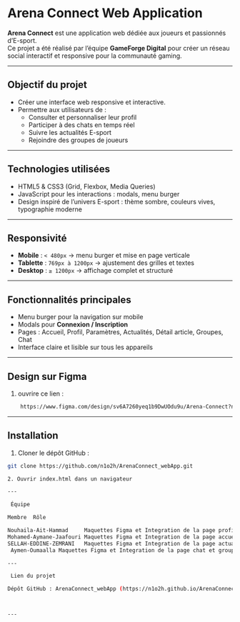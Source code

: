 # Arena Connect Web Application 

**Arena Connect** est une application web dédiée aux joueurs et passionnés d’E-sport.  
Ce projet a été réalisé par l’équipe **GameForge Digital** pour créer un réseau social interactif et responsive pour la communauté gaming.

---

##  Objectif du projet

- Créer une interface web responsive et interactive.  
- Permettre aux utilisateurs de :  
  - Consulter et personnaliser leur profil  
  - Participer à des chats en temps réel  
  - Suivre les actualités E-sport  
  - Rejoindre  des groupes de joueurs  

---

##  Technologies utilisées

- HTML5 & CSS3 (Grid, Flexbox, Media Queries)  
- JavaScript pour les interactions : modals, menu burger  
- Design inspiré de l’univers E-sport : thème sombre, couleurs vives, typographie moderne  

---

##  Responsivité

- **Mobile** : `< 480px` → menu burger et mise en page verticale  
- **Tablette** : `769px à 1200px` → ajustement des grilles et textes  
- **Desktop** : `≥ 1200px` → affichage complet et structuré  

---

##  Fonctionnalités principales

- Menu burger pour la navigation sur mobile  
- Modals pour **Connexion / Inscription**  
- Pages : Accueil, Profil, Paramètres, Actualités, Détail article, Groupes, Chat  
- Interface claire et lisible sur tous les appareils  

---
##  Design sur Figma

1. ouvrire ce lien :
```bash
    https://www.figma.com/design/sv6A7260yeq1b9DwUOdu9u/Arena-Connect?node-id=1-2&t=p7QticBjJy8hgBqD-1
```
---

##  Installation

1. Cloner le dépôt GitHub :

```bash
git clone https://github.com/n1o2h/ArenaConnect_webApp.git

2. Ouvrir index.html dans un navigateur

---

 Équipe

Membre 	Rôle

Nouhaila-Ait-Hammad 	Maquettes Figma et Integration de la page profile et paramétre
Mohamed-Aymane-Jaafouri	Maquettes Figma et Integration de la page accueil et connexion/Inscription
SELLAH-EDDINE-ZEMRANI	Maquettes Figma et Integration de la page actualité et détail 
 Aymen-Oumaalla	Maquettes Figma et Integration de la page chat et group

---

 Lien du projet

Dépôt GitHub : ArenaConnect_webApp (https://n1o2h.github.io/ArenaConnect_webApp/index.html)



---
